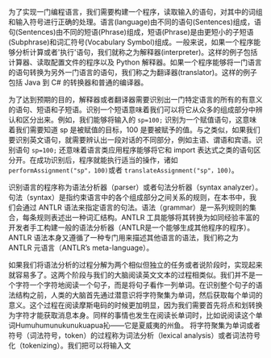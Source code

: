 为了实现一门编程语言，我们需要构建一个程序，读取输入的语句，对其中的词组和输入符号进行正确的处理。语言(language)由不同的语句(Sentences)组成，语句(Sentences)由不同的短语(Phrase)组成，短语(Phrase)是由更短小的子短语(Subphrase)和词汇符号(Vocabulary Symbol)组成。一般来说，如果一个程序能够分析计算或者'执行'语句，我们就称之为解释器(interpreter)。这样的例子包括计算器、读取配置文件的程序以及 Python 解释器。如果一个程序能够将一门语言的语句转换为另外一门语言的语句，我们称之为翻译器(translator)。这样的例子包括 Java 到 C# 的转换器和普通的编译器。

为了达到预期的目的，解释器或者翻译器需要识别出一门特定语言的所有的有意义的语句、短语和子短语。识别一个短语意味着我们可以将它从众多的组成部分中辨认和区分出来。例如，我们能够将输入的 `sp=100;` 识别为一个赋值语句，这意味着我们需要知道 sp 是被赋值的目标，100 是要被赋予的值。与之类似，如果我们要识别英文语句，就需要辨认出一段对话的不同部分，例如主语、谓语和宾语。识别语句 `sp=100;` 还意味着语言类应用程序能够将它和 import 表达式之类的语句区分开。在成功识别后，程序就能执行适当的操作，诸如 `performAssignment("sp"，100)`或者 `translateAssignment("sp"，100)`。

识别语言的程序称为语法分析器（parser）或者句法分析器（syntax analyzer）。句法（syntax）是指约束语言中的各个组成部分之间关系的规则，在本书中，我们会通过 ANTLR 语法来指定语言的句法。语法（grammar）是一系列规则的集合，每条规则表述出一种词汇结构。ANTLR 工具能够将其转换为如同经验丰富的开发者手工构建一般的语法分析器（ANTLR是一个能够生成其他程序的程序）。ANTLR 语法本身又遵循了一种专门用来描述其他语言的语法，我们称之为 ANTLR 元语言（ANTLR’s meta-language）。

如果我们将语法分析的过程分解为两个相似但独立的任务或者说阶段时，实现起来就容易多了。这两个阶段与我们的大脑阅读英文文本的过程相类似。我们并不是一个字符一个字符地阅读一个句子，而是将句子看作一列单词。在识别整个句子的语法结构之前，人类的大脑首先通过潜意识将字符聚集为单词，然后获取每个单词的意义。这个过程在阅读摩斯电码的时候更加明显，因为我们需要首先将点和划转换为字符才能获取消息本身。同样的事情也发生在阅读长单词时，比如说阅读这个单词Humuhumunukunukuapua抋——它是夏威夷的州鱼。
将字符聚集为单词或者符号（词法符号，token）的过程称为词法分析（lexical analysis）或者词法符号化（tokenizing）。我们把可以将输入文
